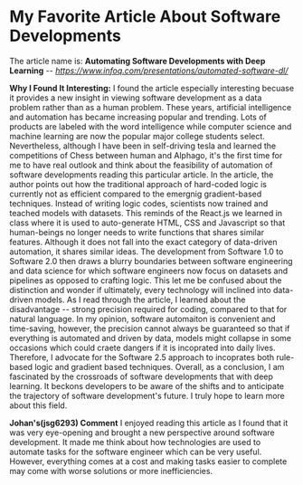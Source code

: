 # My Favorite Article About Software Developments

The article name is: **Automating Software Developments with Deep Learning** -- *https://www.infoq.com/presentations/automated-software-dl/*

**Why I Found It Interesting:** 
I found the article especially interesting becuase it provides a new insight in viewing software development as a data problem rather than as a human problem. These years, artificial intelligence and automation has became increasing popular and trending. Lots of products are labeled with the word intelligence while computer science and machine learning are now the popular major college students select. Nevertheless, although I have been in self-driving tesla and learned the competitions of Chess between human and Alphago, it's the first time for me to have real outlook and think about the feasibility of automation of software developments reading this particular article. In the article, the author points out how the traditional approach of hard-coded logic is currently not as efficient compared to the emergnig gradient-based techniques. Instead of writing logic codes, scientists now trained and teached models with datasets. This reminds of the React.js we learned in class where it is used to auto-generate HTML, CSS and Javascript so that human-beings no longer needs to write functions that shares similar features. Although it does not fall into the exact category of data-driven automation, it shares similar ideas. The development from Software 1.0 to Software 2.0 then draws a blurry boundaries between software engineering and data science for which software engineers now focus on datasets and pipelines as opposed to crafting logic. This let me be confused about the distinction and wonder if ultimately, every technology will inclined into data-driven models. As I read through the article, I learned about the disadvantage -- strong precision required for coding, compared to that for natural language. In my opinion, software automaiton is convenient and time-saving, however, the precision cannot always be guaranteed so that if everything is automated and driven by data, models might collapse in some occasions which could craete dangers if it is incoprated into daily lives. Therefore, I advocate for the Software 2.5 approach to incoprates both rule-based logic and gradient based techniques. Overall, as a conclusion, I am fascinated by the crossroads of software developments that with deep learning. It beckons developers to be aware of the shifts and to anticipate the trajectory of software development's future. I truly hope to learn more about this field.

**Johan's(jsg6293) Comment** 
I enjoyed reading this article as I found that it was very eye-opening and brought a new perspective around software development. It made me think about how technologies are used to automate tasks for the software engineer which can be very useful. However, everything comes at a cost and making tasks easier to complete may come with worse solutions or more inefficiencies. 